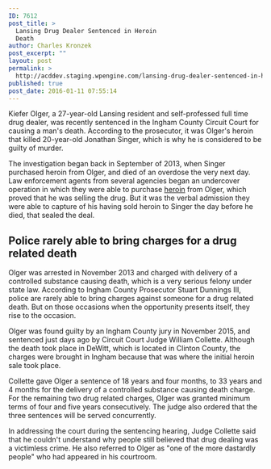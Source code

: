 ```yaml
---
ID: 7612
post_title: >
  Lansing Drug Dealer Sentenced in Heroin
  Death
author: Charles Kronzek
post_excerpt: ""
layout: post
permalink: >
  http://acddev.staging.wpengine.com/lansing-drug-dealer-sentenced-in-heroin-death.html
published: true
post_date: 2016-01-11 07:55:14
---
```

Kiefer Olger, a 27-year-old Lansing resident and self-professed full time drug dealer, was recently sentenced in the Ingham County Circuit Court for causing a man's death. According to the prosecutor, it was Olger's heroin that killed 20-year-old Jonathan Singer, which is why he is considered to be guilty of murder.<!--more-->

<span style="font-weight: 400;">The investigation began back in September of 2013, when Singer purchased heroin from Olger, and died of an overdose the very next day. Law enforcement agents from several agencies began an undercover operation in which they were able to purchase <a href="http://acddev.staging.wpengine.com/heroin.html" target="_blank">heroin</a> from Olger, which proved that he was selling the drug. But it was the verbal admission they were able to capture of his having sold heroin to Singer the day before he died, that sealed the deal.</span>

<h2>Police rarely able to bring charges for a drug related death</h2>

<span style="font-weight: 400;">Olger was arrested in November 2013 and charged with delivery of a controlled substance causing dea</span><span style="font-weight: 400;">th, which is a very serious felony under state law. According to Ingham County Prosecutor Stuart Dunnings III, police are rarely able to bring charges against someone for a drug related death. But on those occasions when the opportunity presents itself, they rise to the occasion.</span>

<span style="font-weight: 400;">Olger was found guilty by an Ingham County jury in November 2015, and sentenced just days ago by Circuit Court Judge William Collette. Although the death took place in DeWitt, which is located in Clinton County, the charges were brought in Ingham because that was where the initial heroin sale took place. </span>

Collette gave Olger a sentence of 18 years and four months, to 33 years and 4 months for the delivery of a controlled substance causing death charge. For the remaining two drug related charges, Olger was granted minimum terms of four and five years consecutively. The judge also ordered that the three sentences will be served concurrently.

<span style="font-weight: 400;">In addressing the court during the sentencing hearing, Judge Collette said that he couldn't understand why people still believed that drug dealing was a victimless crime. He also referred to Olger as "one of the more dastardly people" who had appeared in his courtroom.</span>